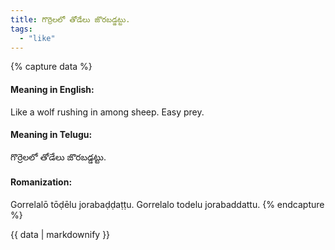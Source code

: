 ```yaml
---
title: గొర్రెలలో తోడేలు జొరబడ్డట్టు.
tags:
  - "like"
---
```


{% capture data %}
#### Meaning in English:
Like a wolf rushing in among sheep.
Easy prey.

#### Meaning in Telugu:
గొర్రెలలో తోడేలు జొరబడ్డట్టు.

#### Romanization:
Gorrelalō tōḍēlu jorabaḍḍaṭṭu.
Gorrelalo todelu jorabaddattu.
{% endcapture %}

{{ data | markdownify }}


